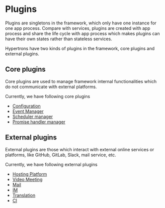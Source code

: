 # Plugins

Plugins are singletons in the framework, which only have one instance for one app process. Compare with services, plugins are created with app process and share the life cycle with app process which makes plugins can have their own states rather than stateless services.

Hypertrons have two kinds of plugins in the framework, core plugins and external plugins.

## Core plugins

Core plugins are used to manage framework internal functionalities which do not communicate with external platforms.

Currently, we have following core plugins

- [Configuration](/plugin/core/configuration.md)
- [Event Manager](/plugin/core/event_manager.md)
- [Scheduler manager](/plugin/core/scheduler_manager.md)
- [Promise handler manager](/plugin/core/promise_handler_manager.md)

## External plugins

External plugins are those which interact with external online services or platforms, like GitHub, GitLab, Slack, mail service, etc.

Currently, we have following external plugins

- [Hosting Platform](/plugin/external/hosting_platform.md)
- [Video Meeting](/plugin/external/video_meeting.md)
- [Mail](/plugin/external/mail.md)
- [IM](/plugin/external/im.md)
- [Translation](/plugin/external/translation.md)
- [CI](/plugin/external/ci.md)
